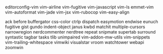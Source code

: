 editorconfig-vim
vim-airline
vim-fugitive
vim-javascript
vim-ls
emmet-vim
vim-autoformat
vim-jade
vim-jsx
vim-rubocop
vim-easy-align

ack
before
buffergator
css-color
ctrlp
dispatch
easymotion
endwise
eunuch
fugitive
gist
gundo
indent-object
janus
kwbd
matchit
multiple-cursors
narrowregion
nerdcommenter
nerdtree
repeat
snipmate
supertab
surround
syntastic
tagbar
tasks
tlib
unimpaired
vim-addon-mw-utils
vim-snippets
vim-trailing-whitespace
vimwiki
visualstar
vroom
watchtower
webapi
zoomwin
